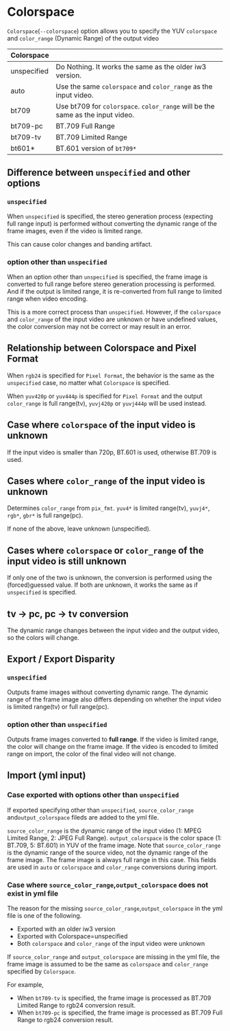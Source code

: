 # Colorspace

`Colorspace`(`--colorspace`) option allows you to specify the YUV `colorspace` and `color_range` (Dynamic Range) of the output video 

| Colorspace  | |
|-------------|-|
| unspecified | Do Nothing. It works the same as the older iw3 version. 
| auto     | Use the same `colorspace` and `color_range` as the input video.
| bt709    | Use bt709 for `colorspace`. `color_range` will be the same as the input video.
| bt709-pc | BT.709 Full Range
| bt709-tv | BT.709 Limited Range
| bt601\*  | BT.601 version of `bt709*`

## Difference between `unspecified` and other options

### `unspecified`

When `unspecified` is specified, the stereo generation process (expecting full range input) is performed without converting the dynamic range of the frame images, even if the video is limited range.

This can cause color changes and banding artifact.

### option other than `unspecified`

When an option other than `unspecified` is specified, the frame image is converted to full range before stereo generation processing is performed.
And if the output is limited range, it is re-converted from full range to limited range when video encoding.

This is a more correct process than `unspecified`.
However, if the `colorspace` and `color_range` of the input video are unknown or have undefined values, the color conversion may not be correct or may result in an error.

## Relationship between Colorspace and Pixel Format

When `rgb24` is specified for `Pixel Format`, the behavior is the same as the `unspecified` case, no matter what `Colorspace` is specified.

When `yuv420p` or `yuv444p` is specified for `Pixel Format` and the output `color_range` is full range(tv), `yuvj420p` or `yuvj444p` will be used instead.

## Case where `colorspace` of the input video is unknown

If the input video is smaller than 720p, BT.601 is used, otherwise BT.709 is used.

## Cases where `color_range` of the input video is unknown

Determines `color_range` from `pix_fmt`. `yuv4*` is limited range(tv), `yuvj4*`, `rgb*`, `gbr*` is full range(pc).

If none of the above, leave unknown (unspecified).

## Cases where `colorspace` or `color_range` of the input video is still unknown

If only one of the two is unknown, the conversion is performed using the (forced)guessed value.
If both are unknown, it works the same as if `unspecified` is specified.

## tv -> pc, pc -> tv conversion

The dynamic range changes between the input video and the output video, so the colors will change.

## Export / Export Disparity

### `unspecified`

Outputs frame images without converting dynamic range.
The dynamic range of the frame image also differs depending on whether the input video is limited range(tv) or full range(pc).

### option other than `unspecified`

Outputs frame images converted to **full range**.
If the video is limited range, the color will change on the frame image. If the video is encoded to limited range on import, the color of the final video will not change.

## Import (yml input)

### Case exported with options other than `unspecified`

If exported specifying other than `unspecified`, `source_color_range` and`output_colorspace` fileds are added to the yml file.

`source_color_range` is the dynamic range of the input video (1: MPEG Limited Range, 2: JPEG Full Range).
`output_colorspace` is the color space (1: BT.709, 5: BT.601) in YUV of the frame image. 
Note that `source_color_range` is the dynamic range of the source video, not the dynamic range of the frame image. The frame image is always full range in this case.
This fields are used in `auto` or `colorspace` and `color_range` conversions during import.

### Case where `source_color_range`,`output_colorspace` does not exist in yml file

The reason for the missing `source_color_range`,`output_colorspace` in the yml file is one of the following.

- Exported with an older iw3 version
- Exported with Colorspace=unspecified
- Both `colorspace` and `color_range` of the input video were unknown

If `source_color_range` and `output_colorspace` are missing in the yml file, the frame image is assumed to be the same as `colorspace` and `color_range` specified by `Colorspace`.

For example,

- When `bt709-tv` is specified, the frame image is processed as BT.709 Limited Range to rgb24 conversion result.
- When `bt709-pc` is specified, the frame image is processed as BT.709 Full Range to rgb24 conversion result.
